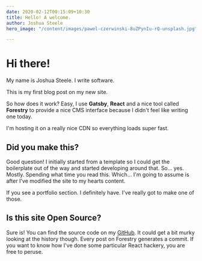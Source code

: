 ```yaml
---
date: 2020-02-12T00:15:09+10:30
title: Hello! A welcome.
author: Joshua Steele
hero_image: "/content/images/pawel-czerwinski-8uZPynIu-rQ-unsplash.jpg"

---
```

# Hi there!

My name is Joshua Steele. I write software.

This is my first blog post on my new site.

So how does it work? Easy, I use **Gatsby**, **React** and a nice tool called **Forestry** to provide a nice CMS interface because I didn't feel like writing one today.

I'm hosting it on a really nice CDN so everything loads super fast.

## Did you make this?

Good question! I initially started from a template so I could get the boilerplate out of the way and started developing around that. So... yes. Mostly. Spending what time you read this. Which... I'm going to assume is after I've modified the site to my hearts content. 

If you see a portfolio section. I definitely have. I've really got to make one of those.

## Is this site Open Source?

Sure is! You can find the source code on my [GitHub](https://github.com/joshocalico/joshuasteele-site). It could get a bit murky looking at the  history though. Every post on Forestry generates a commit. If you want to know how I've done some particular React hackery, you are free to peruse.
